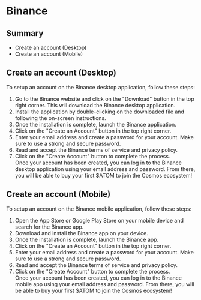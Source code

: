 # Binance  
## Summary  
- Create an account (Desktop)
- Create an account (Mobile)

## Create an account (Desktop)  
To setup an account on the Binance desktop application, follow these steps:  

1. Go to the Binance website and click on the "Download" button in the top right corner. This will download the Binance desktop application.  
2. Install the application by double-clicking on the downloaded file and following the on-screen instructions.  
3. Once the installation is complete, launch the Binance application.  
4. Click on the "Create an Account" button in the top right corner.  
5. Enter your email address and create a password for your account. Make sure to use a strong and secure password.  
6. Read and accept the Binance terms of service and privacy policy.  
7. Click on the "Create Account" button to complete the process.  
Once your account has been created, you can log in to the Binance desktop application using your email address and password. From there, you will be able to buy your first $ATOM to join the Cosmos ecosystem!

## Create an account (Mobile)  
To setup an account on the Binance mobile application, follow these steps:  

1. Open the App Store or Google Play Store on your mobile device and search for the Binance app.  
2. Download and install the Binance app on your device.  
3. Once the installation is complete, launch the Binance app.  
4. Click on the "Create an Account" button in the top right corner.  
5. Enter your email address and create a password for your account. Make sure to use a strong and secure password.  
6. Read and accept the Binance terms of service and privacy policy.  
7. Click on the "Create Account" button to complete the process.  
Once your account has been created, you can log in to the Binance mobile app using your email address and password. From there, you will be able to buy your first $ATOM to join the Cosmos ecosystem!
